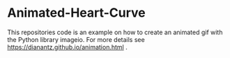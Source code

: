 # Animated-Heart-Curve
This repositories code is an example on how to create an animated 
gif with the Python library imageio. 
For more details see https://dianantz.github.io/animation.html .
